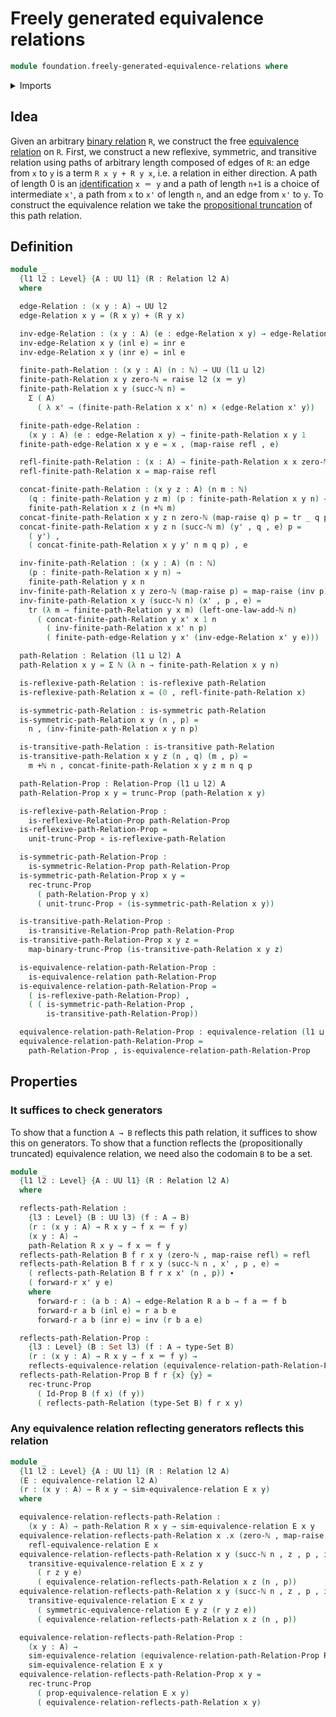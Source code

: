 # Freely generated equivalence relations

```agda
module foundation.freely-generated-equivalence-relations where
```

<details><summary>Imports</summary>

```agda
open import elementary-number-theory.addition-natural-numbers
open import elementary-number-theory.natural-numbers

open import foundation.action-on-identifications-functions
open import foundation.binary-relations
open import foundation.dependent-pair-types
open import foundation.effective-maps-equivalence-relations
open import foundation.equivalence-classes
open import foundation.equivalence-relations
open import foundation.functoriality-propositional-truncation
open import foundation.propositional-truncations
open import foundation.raising-universe-levels
open import foundation.reflecting-maps-equivalence-relations
open import foundation.set-quotients
open import foundation.uniqueness-set-quotients
open import foundation.universal-property-set-quotients
open import foundation.universe-levels

open import foundation-core.cartesian-product-types
open import foundation-core.coproduct-types
open import foundation-core.equality-dependent-pair-types
open import foundation-core.equivalences
open import foundation-core.function-types
open import foundation-core.homotopies
open import foundation-core.identity-types
open import foundation-core.propositions
open import foundation-core.sets
open import foundation-core.transport-along-identifications
```

</details>

## Idea

Given an arbitrary [binary relation](foundation.binary-relations.md) `R`, we
construct the free
[equivalence relation](foundation-core.equivalence-relations.md) on `R`. First,
we construct a new reflexive, symmetric, and transitive relation using paths of
arbitrary length composed of edges of `R`: an edge from `x` to `y` is a term
`R x y + R y x`, i.e. a relation in either direction. A path of length 0 is an
[identification](foundation-core.identity-types.md) `x ＝ y` and a path of
length `n+1` is a choice of intermediate `x'`, a path from `x` to `x'` of length
`n`, and an edge from `x'` to `y`. To construct the equivalence relation we take
the [propositional truncation](foundation.propositional-truncations.md) of this
path relation.

## Definition

```agda
module _
  {l1 l2 : Level} {A : UU l1} (R : Relation l2 A)
  where

  edge-Relation : (x y : A) → UU l2
  edge-Relation x y = (R x y) + (R y x)

  inv-edge-Relation : (x y : A) (e : edge-Relation x y) → edge-Relation y x
  inv-edge-Relation x y (inl e) = inr e
  inv-edge-Relation x y (inr e) = inl e

  finite-path-Relation : (x y : A) (n : ℕ) → UU (l1 ⊔ l2)
  finite-path-Relation x y zero-ℕ = raise l2 (x ＝ y)
  finite-path-Relation x y (succ-ℕ n) =
    Σ ( A)
      ( λ x' → (finite-path-Relation x x' n) × (edge-Relation x' y))

  finite-path-edge-Relation :
    (x y : A) (e : edge-Relation x y) → finite-path-Relation x y 1
  finite-path-edge-Relation x y e = x , (map-raise refl , e)

  refl-finite-path-Relation : (x : A) → finite-path-Relation x x zero-ℕ
  refl-finite-path-Relation x = map-raise refl

  concat-finite-path-Relation : (x y z : A) (n m : ℕ)
    (q : finite-path-Relation y z m) (p : finite-path-Relation x y n) →
    finite-path-Relation x z (n +ℕ m)
  concat-finite-path-Relation x y z n zero-ℕ (map-raise q) p = tr _ q p
  concat-finite-path-Relation x y z n (succ-ℕ m) (y' , q , e) p =
    ( y') ,
    ( concat-finite-path-Relation x y y' n m q p) , e

  inv-finite-path-Relation : (x y : A) (n : ℕ)
    (p : finite-path-Relation x y n) →
    finite-path-Relation y x n
  inv-finite-path-Relation x y zero-ℕ (map-raise p) = map-raise (inv p)
  inv-finite-path-Relation x y (succ-ℕ n) (x' , p , e) =
    tr (λ m → finite-path-Relation y x m) (left-one-law-add-ℕ n)
      ( concat-finite-path-Relation y x' x 1 n
        ( inv-finite-path-Relation x x' n p)
        ( finite-path-edge-Relation y x' (inv-edge-Relation x' y e)))

  path-Relation : Relation (l1 ⊔ l2) A
  path-Relation x y = Σ ℕ (λ n → finite-path-Relation x y n)

  is-reflexive-path-Relation : is-reflexive path-Relation
  is-reflexive-path-Relation x = (0 , refl-finite-path-Relation x)

  is-symmetric-path-Relation : is-symmetric path-Relation
  is-symmetric-path-Relation x y (n , p) =
    n , (inv-finite-path-Relation x y n p)

  is-transitive-path-Relation : is-transitive path-Relation
  is-transitive-path-Relation x y z (n , q) (m , p) =
    m +ℕ n , concat-finite-path-Relation x y z m n q p

  path-Relation-Prop : Relation-Prop (l1 ⊔ l2) A
  path-Relation-Prop x y = trunc-Prop (path-Relation x y)

  is-reflexive-path-Relation-Prop :
    is-reflexive-Relation-Prop path-Relation-Prop
  is-reflexive-path-Relation-Prop =
    unit-trunc-Prop ∘ is-reflexive-path-Relation

  is-symmetric-path-Relation-Prop :
    is-symmetric-Relation-Prop path-Relation-Prop
  is-symmetric-path-Relation-Prop x y =
    rec-trunc-Prop
      ( path-Relation-Prop y x)
      ( unit-trunc-Prop ∘ (is-symmetric-path-Relation x y))

  is-transitive-path-Relation-Prop :
    is-transitive-Relation-Prop path-Relation-Prop
  is-transitive-path-Relation-Prop x y z =
    map-binary-trunc-Prop (is-transitive-path-Relation x y z)

  is-equivalence-relation-path-Relation-Prop :
    is-equivalence-relation path-Relation-Prop
  is-equivalence-relation-path-Relation-Prop =
    ( is-reflexive-path-Relation-Prop) ,
    ( ( is-symmetric-path-Relation-Prop ,
        is-transitive-path-Relation-Prop))

  equivalence-relation-path-Relation-Prop : equivalence-relation (l1 ⊔ l2) A
  equivalence-relation-path-Relation-Prop =
    path-Relation-Prop , is-equivalence-relation-path-Relation-Prop
```

## Properties

### It suffices to check generators

To show that a function `A → B` reflects this path relation, it suffices to show
this on generators. To show that a function reflects the (propositionally
truncated) equivalence relation, we need also the codomain `B` to be a set.

```agda
module _
  {l1 l2 : Level} {A : UU l1} (R : Relation l2 A)
  where

  reflects-path-Relation :
    {l3 : Level} (B : UU l3) (f : A → B)
    (r : (x y : A) → R x y → f x ＝ f y)
    (x y : A) →
    path-Relation R x y → f x ＝ f y
  reflects-path-Relation B f r x y (zero-ℕ , map-raise refl) = refl
  reflects-path-Relation B f r x y (succ-ℕ n , x' , p , e) =
    ( reflects-path-Relation B f r x x' (n , p)) ∙
    ( forward-r x' y e)
    where
      forward-r : (a b : A) → edge-Relation R a b → f a ＝ f b
      forward-r a b (inl e) = r a b e
      forward-r a b (inr e) = inv (r b a e)

  reflects-path-Relation-Prop :
    {l3 : Level} (B : Set l3) (f : A → type-Set B)
    (r : (x y : A) → R x y → f x ＝ f y) →
    reflects-equivalence-relation (equivalence-relation-path-Relation-Prop R) f
  reflects-path-Relation-Prop B f r {x} {y} =
    rec-trunc-Prop
      ( Id-Prop B (f x) (f y))
      ( reflects-path-Relation (type-Set B) f r x y)
```

### Any equivalence relation reflecting generators reflects this relation

```agda
module _
  {l1 l2 : Level} {A : UU l1} (R : Relation l2 A)
  (E : equivalence-relation l2 A)
  (r : (x y : A) → R x y → sim-equivalence-relation E x y)
  where

  equivalence-relation-reflects-path-Relation :
    (x y : A) → path-Relation R x y → sim-equivalence-relation E x y
  equivalence-relation-reflects-path-Relation x .x (zero-ℕ , map-raise refl) =
    refl-equivalence-relation E x
  equivalence-relation-reflects-path-Relation x y (succ-ℕ n , z , p , inl e) =
    transitive-equivalence-relation E x z y
      ( r z y e)
      ( equivalence-relation-reflects-path-Relation x z (n , p))
  equivalence-relation-reflects-path-Relation x y (succ-ℕ n , z , p , inr e) =
    transitive-equivalence-relation E x z y
      ( symmetric-equivalence-relation E y z (r y z e))
      ( equivalence-relation-reflects-path-Relation x z (n , p))

  equivalence-relation-reflects-path-Relation-Prop :
    (x y : A) →
    sim-equivalence-relation (equivalence-relation-path-Relation-Prop R) x y →
    sim-equivalence-relation E x y
  equivalence-relation-reflects-path-Relation-Prop x y =
    rec-trunc-Prop
      ( prop-equivalence-relation E x y)
      ( equivalence-relation-reflects-path-Relation x y)
```
